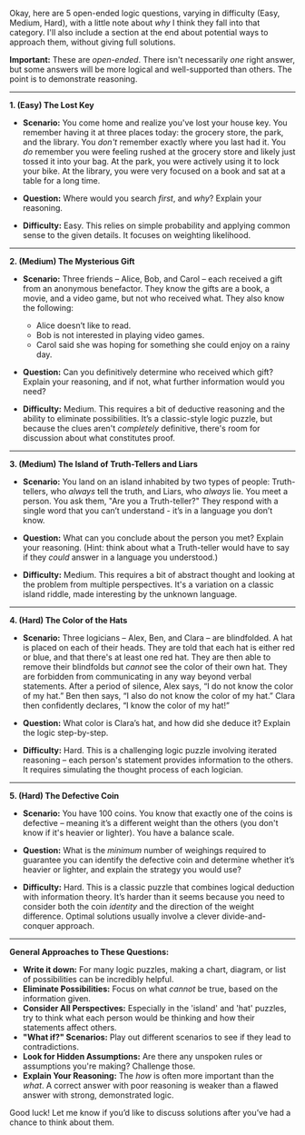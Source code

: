 
Okay, here are 5 open-ended logic questions, varying in difficulty (Easy, Medium, Hard), with a little note about *why* I think they fall into that category.  I'll also include a section at the end about potential ways to approach them, without giving full solutions.

**Important:** These are *open-ended*.  There isn't necessarily *one* right answer, but some answers will be more logical and well-supported than others.  The point is to demonstrate reasoning.




---

**1. (Easy) The Lost Key**

* **Scenario:**  You come home and realize you've lost your house key. You remember having it at three places today: the grocery store, the park, and the library. You *don't* remember exactly where you last had it. You *do* remember you were feeling rushed at the grocery store and likely just tossed it into your bag. At the park, you were actively using it to lock your bike. At the library, you were very focused on a book and sat at a table for a long time.
* **Question:** Where would you search *first*, and *why*? Explain your reasoning.

* **Difficulty:** Easy.  This relies on simple probability and applying common sense to the given details.  It focuses on weighting likelihood.

---

**2. (Medium) The Mysterious Gift**

* **Scenario:** Three friends – Alice, Bob, and Carol – each received a gift from an anonymous benefactor. They know the gifts are a book, a movie, and a video game, but not who received what. They also know the following:
    * Alice doesn’t like to read.
    * Bob is not interested in playing video games.
    * Carol said she was hoping for something she could enjoy on a rainy day.
* **Question:**  Can you definitively determine who received which gift? Explain your reasoning, and if not, what further information would you need?

* **Difficulty:** Medium. This requires a bit of deductive reasoning and the ability to eliminate possibilities. It’s a classic-style logic puzzle, but because the clues aren't *completely* definitive, there's room for discussion about what constitutes proof.

---

**3. (Medium) The Island of Truth-Tellers and Liars**

* **Scenario:** You land on an island inhabited by two types of people: Truth-tellers, who *always* tell the truth, and Liars, who *always* lie.  You meet a person.  You ask them, "Are you a Truth-teller?" They respond with a single word that you can’t understand - it’s in a language you don’t know.
* **Question:**  What can you conclude about the person you met? Explain your reasoning. (Hint: think about what a Truth-teller would have to say if they *could* answer in a language you understood.)

* **Difficulty:** Medium. This requires a bit of abstract thought and looking at the problem from multiple perspectives. It's a variation on a classic island riddle, made interesting by the unknown language.

---

**4. (Hard) The Color of the Hats**

* **Scenario:** Three logicians – Alex, Ben, and Clara – are blindfolded. A hat is placed on each of their heads.  They are told that each hat is either red or blue, and that there's at least one red hat. They are then able to remove their blindfolds but *cannot* see the color of their own hat. They are forbidden from communicating in any way beyond verbal statements.  After a period of silence, Alex says, “I do not know the color of my hat.”  Ben then says, “I also do not know the color of my hat.”  Clara then confidently declares, “I know the color of my hat!”
* **Question:** What color is Clara’s hat, and how did she deduce it? Explain the logic step-by-step.

* **Difficulty:** Hard. This is a challenging logic puzzle involving iterated reasoning – each person's statement provides information to the others. It requires simulating the thought process of each logician.

---

**5. (Hard) The Defective Coin**

* **Scenario:** You have 100 coins.  You know that exactly one of the coins is defective – meaning it’s a different weight than the others (you don't know if it's heavier or lighter). You have a balance scale.
* **Question:** What is the *minimum* number of weighings required to guarantee you can identify the defective coin and determine whether it’s heavier or lighter, and explain the strategy you would use?

* **Difficulty:** Hard. This is a classic puzzle that combines logical deduction with information theory.  It’s harder than it seems because you need to consider both the coin *identity* and the direction of the weight difference. Optimal solutions usually involve a clever divide-and-conquer approach.




---

**General Approaches to These Questions:**

*   **Write it down:** For many logic puzzles, making a chart, diagram, or list of possibilities can be incredibly helpful.
*   **Eliminate Possibilities:**  Focus on what *cannot* be true, based on the information given.
*   **Consider All Perspectives:** Especially in the 'island' and 'hat' puzzles, try to think what each person would be thinking and how their statements affect others.
*   **"What if?" Scenarios:**  Play out different scenarios to see if they lead to contradictions.
*   **Look for Hidden Assumptions:**  Are there any unspoken rules or assumptions you're making?  Challenge those.
*   **Explain Your Reasoning:** The *how* is often more important than the *what*.  A correct answer with poor reasoning is weaker than a flawed answer with strong, demonstrated logic.



Good luck! Let me know if you’d like to discuss solutions after you’ve had a chance to think about them.